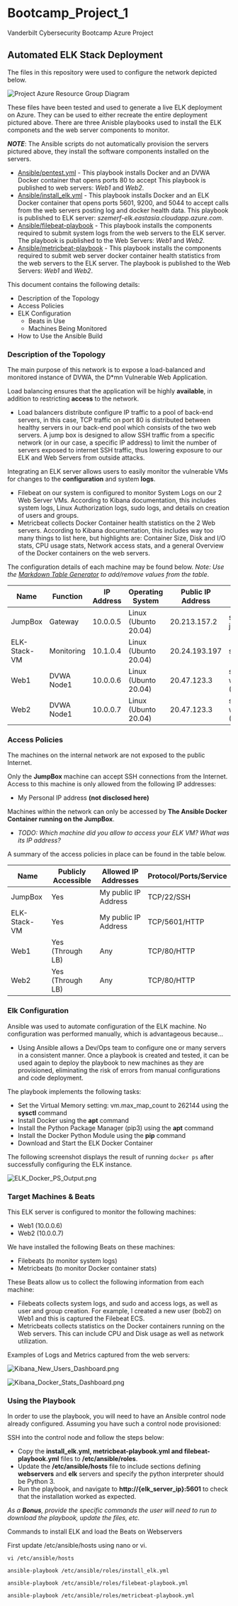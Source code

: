 # Bootcamp_Project_1
Vanderbilt Cybersecurity Bootcamp Azure Project

## Automated ELK Stack Deployment

The files in this repository were used to configure the network depicted below.

![Project Azure Resource Group Diagram](Diagrams/azure_resource_group.png)

These files have been tested and used to generate a live ELK deployment on Azure. They can be used to either recreate the entire deployment pictured above. 
There are three Anisble playbooks used to install the ELK componets and the web server components to monitor.

___NOTE___: The Ansible scripts do not automatically provision the servers pictured above, they install the software components installed on the servers.

  - [Ansible/pentest.yml](Ansible/pentest.yml) - This playbook installs Docker and an DVWA Docker container that opens ports 80 to accept This playbook is published to web servers: _Web1_ and _Web2_.
  - [Ansible/install_elk.yml](Ansible/install_elk.yml) - This playbook installs Docker and an ELK Docker container that opens ports 5601, 9200, and 5044 to accept calls from the web servers posting log and docker health data.  This playbook is published to ELK server: _szemerf-elk.eastasia.cloudapp.azure.com_.
  - [Ansible/filebeat-playbook](Ansible/filebeat-playbook.yml) - This playbook installs the components required to submit system logs from the web servers to the ELK server.  The playbook is published to the Web Servers: _Web1_ and _Web2_.
  - [Ansible/metricbeat-playbook](Ansible/metricbeat-playbook.yml) - This playbook installs the components required to submit web server docker container health statistics from the web servers to the ELK server.  The playbook is published to the Web Servers: _Web1_ and _Web2_.


This document contains the following details:
- Description of the Topology
- Access Policies
- ELK Configuration
  - Beats in Use
  - Machines Being Monitored
- How to Use the Ansible Build


### Description of the Topology

The main purpose of this network is to expose a load-balanced and monitored instance of DVWA, the D*mn Vulnerable Web Application.

Load balancing ensures that the application will be highly __available__, in addition to restricting __access__ to the network.
- Load balancers distribute configure IP traffic to a pool of back-end servers, in this case, TCP traffic on port 80 is distributed between healthy servers in our back-end pool which consists of the two web servers.  A jump box is designed to allow SSH traffic from a specific network (or in our case, a specific IP address) to limit the number of servers exposed to internet SSH traffic, thus lowering exposure to our ELK and Web Servers from outside attacks.

Integrating an ELK server allows users to easily monitor the vulnerable VMs for changes to the __configuration__ and system __logs__.
- Filebeat on our system is configured to monitor System Logs on our 2 Web Server VMs.  According to Kibana documentation, this includes system logs, Linux Authorization logs, sudo logs, and details on creation of users and groups.
- Metricbeat collects Docker Container health statistics on the 2 Web servers.  According to Kibana documentation, this includes way too many things to list here, but highlights are: Container Size, Disk and I/O stats, CPU usage stats, Network access stats, and a general Overview of the Docker containers on the web servers.

The configuration details of each machine may be found below.
_Note: Use the [Markdown Table Generator](http://www.tablesgenerator.com/markdown_tables) to add/remove values from the table_.

| Name         | Function   | IP Address | Operating System     | Public IP Address | DNS Name                                                                    |
|--------------|------------|------------|----------------------|-------------------|-----------------------------------------------------------------------------|
| JumpBox      | Gateway    | 10.0.0.5   | Linux (Ubunto 20.04) | 20.213.157.2      | szemerf-jumpbox.australiaeast.cloudapp.azure.com                            |
| ELK-Stack-VM | Monitoring | 10.1.0.4   | Linux (Ubunto 20.04) | 20.24.193.197     | szemerf-elk.eastasia.cloudapp.azure.com                                     |
| Web1         | DVWA Node1 | 10.0.0.6   | Linux (Ubunto 20.04) | 20.47.123.3       | szemerf-web.australiaeast.cloudapp.azure.com (Via Load Balancer: RedTeamLB) |
| Web2         | DVWA Node1 | 10.0.0.7   | Linux (Ubunto 20.04) | 20.47.123.3       | szemerf-web.australiaeast.cloudapp.azure.com (Via Load Balancer: RedTeamLB) |

### Access Policies

The machines on the internal network are not exposed to the public Internet. 

Only the __JumpBox__ machine can accept SSH connections from the Internet. Access to this machine is only allowed from the following IP addresses:
- My Personal IP address __(not disclosed here)__

Machines within the network can only be accessed by __The Ansible Docker Container running on the JumpBox__.
- _TODO: Which machine did you allow to access your ELK VM? What was its IP address?_

A summary of the access policies in place can be found in the table below.

| Name         | Publicly Accessible | Allowed IP Addresses | Protocol/Ports/Service |
|--------------|---------------------|----------------------|------------------------|
| JumpBox      | Yes                 | My public IP Address | TCP/22/SSH             |
| ELK-Stack-VM | Yes                 | My public IP Address | TCP/5601/HTTP          |
| Web1         | Yes (Through LB)    | Any                  | TCP/80/HTTP            |
| Web2         | Yes (Through LB)    | Any                  | TCP/80/HTTP            |

### Elk Configuration

Ansible was used to automate configuration of the ELK machine. No configuration was performed manually, which is advantageous because...
- Using Ansible allows a Dev/Ops team to configure one or many servers in a consistent manner.  Once a playbook is created and tested, it can be used again to deploy the playbook to new machines as they are provisioned, eliminating the risk of errors from manual configurations and code deployment.

The playbook implements the following tasks:
- Set the Virtual Memory setting: vm.max_map_count to 262144 using the __sysctl__ command
- Install Docker using the __apt__ command
- Install the Python Package Manager (pip3) using the __apt__ command
- Install the Docker Python Module using the __pip__ command
- Download and Start the ELK Docker Container

The following screenshot displays the result of running `docker ps` after successfully configuring the ELK instance.

![ELK_Docker_PS_Output.png](Images/ELK_Docker_PS_Output.png)

### Target Machines & Beats
This ELK server is configured to monitor the following machines:
- Web1 (10.0.0.6)
- Web2 (10.0.0.7)

We have installed the following Beats on these machines:
- Filebeats   (to monitor system logs)
- Metricbeats (to monitor Docker container stats)

These Beats allow us to collect the following information from each machine:
- Filebeats collects system logs, and sudo and access logs, as well as user and group creation.  For example, I created a new user (bob2) on Web1 and this is captured the Filebeat ECS.
- Metricbeats collects statistics on the Docker containers running on the Web servers.  This can include CPU and Disk usage as well as network utilization.

Examples of Logs and Metrics captured from the web servers:

![Kibana_New_Users_Dashboard.png](Images/Kibana_New_Users_Dashboard.png)

![Kibana_Docker_Stats_Dashboard.png](Images/Kibana_Docker_Stats_Dashboard.png)

### Using the Playbook
In order to use the playbook, you will need to have an Ansible control node already configured. Assuming you have such a control node provisioned: 

SSH into the control node and follow the steps below:
- Copy the __install_elk.yml, metricbeat-playbook.yml and filebeat-playbook.yml__ files to __/etc/ansible/roles__.
- Update the __/etc/ansible/hosts__ file to include sections defining __webservers__ and __elk__ servers and specify the python interpreter should be Python 3.
- Run the playbook, and navigate to __http://{elk_server_ip}:5601__ to check that the installation worked as expected.

_As a **Bonus**, provide the specific commands the user will need to run to download the playbook, update the files, etc._

Commands to install ELK and load the Beats on Webservers

First update /etc/ansible/hosts using nano or vi.

`vi /etc/ansible/hosts`

`ansible-playbook /etc/ansible/roles/install_elk.yml`

`ansible-playbook /etc/ansible/roles/filebeat-playbook.yml`

`ansible-playbook /etc/ansible/roles/metricbeat-playbook.yml`

